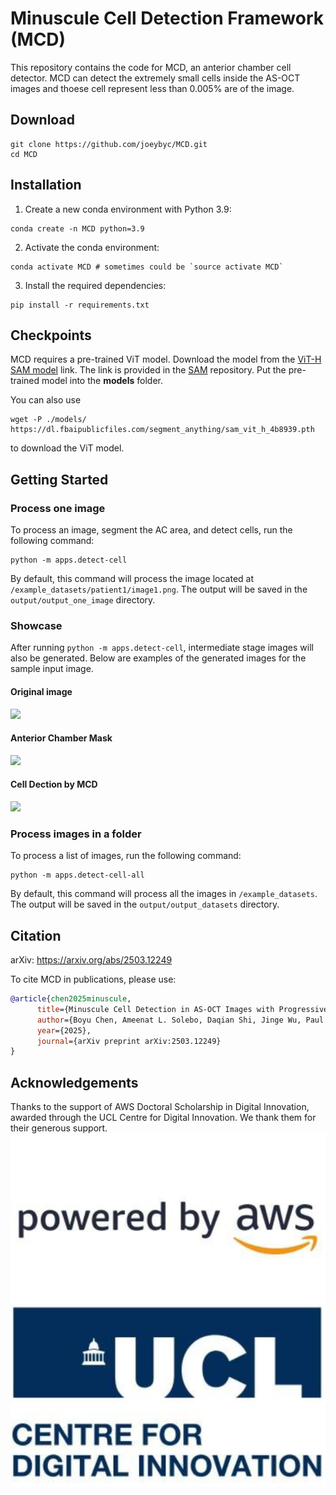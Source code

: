 # Minuscule Cell Detection Framework (MCD)
This repository contains the code for MCD, an anterior chamber cell detector.
MCD can detect the extremely small cells inside the AS-OCT images and thoese cell represent less than 0.005% are of the image.
## Download
```
git clone https://github.com/joeybyc/MCD.git
cd MCD
```

## Installation
1. Create a new conda environment with Python 3.9:
```
conda create -n MCD python=3.9
```
2. Activate the conda environment:
```
conda activate MCD # sometimes could be `source activate MCD`
```
3. Install the required dependencies:
```
pip install -r requirements.txt
```
## Checkpoints
MCD requires a pre-trained ViT model. Download the model from the [ViT-H SAM model](https://dl.fbaipublicfiles.com/segment_anything/sam_vit_h_4b8939.pth) link.
The link is provided in the [SAM](https://github.com/facebookresearch/segment-anything?tab=readme-ov-file#model-checkpoints) repository. Put the pre-trained model into the **models** folder.

You can also use
```
wget -P ./models/ https://dl.fbaipublicfiles.com/segment_anything/sam_vit_h_4b8939.pth
```
to download the ViT model.

## Getting Started

### Process one image
To process an image, segment the AC area, and detect cells, run the following command:
```
python -m apps.detect-cell
```
By default, this command will process the image located at `/example_datasets/patient1/image1.png`. The output will be saved in the `output/output_one_image` directory.

### Showcase
After running `python -m apps.detect-cell`, intermediate stage images will also be generated. Below are examples of the generated images for the sample input image.
#### Original image
![](example_datasets/patient1/image1.png)
#### Anterior Chamber Mask
![](output/output_one_image/image1/image_with_AC_mask.png)
#### Cell Dection by MCD
![](output/output_one_image/image1/image_with_cell_boxes.png)

### Process images in a folder
To process a list of images, run the following command:
```
python -m apps.detect-cell-all
```
By default, this command will process all the images in `/example_datasets`. The output will be saved in the `output/output_datasets` directory.

## Citation

arXiv: https://arxiv.org/abs/2503.12249

To cite MCD in publications, please use:

```bibtex
@article{chen2025minuscule,
      title={Minuscule Cell Detection in AS-OCT Images with Progressive Field-of-View Focusing}, 
      author={Boyu Chen, Ameenat L. Solebo, Daqian Shi, Jinge Wu, Paul Taylor},
      year={2025},
      journal={arXiv preprint arXiv:2503.12249}
}

```
## Acknowledgements
Thanks to the support of AWS Doctoral Scholarship in Digital Innovation, awarded through the UCL Centre for Digital Innovation. We thank them for their generous support.
![](AWS.png)
![](CDI.png)
